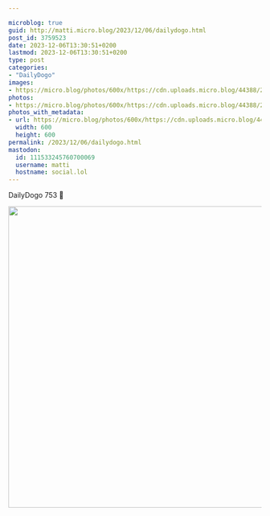 ```yaml
---

microblog: true
guid: http://matti.micro.blog/2023/12/06/dailydogo.html
post_id: 3759523
date: 2023-12-06T13:30:51+0200
lastmod: 2023-12-06T13:30:51+0200
type: post
categories:
- "DailyDogo"
images:
- https://micro.blog/photos/600x/https://cdn.uploads.micro.blog/44388/2023/261faeea062945f29f7571c875164c0a.jpg
photos:
- https://micro.blog/photos/600x/https://cdn.uploads.micro.blog/44388/2023/261faeea062945f29f7571c875164c0a.jpg
photos_with_metadata:
- url: https://micro.blog/photos/600x/https://cdn.uploads.micro.blog/44388/2023/261faeea062945f29f7571c875164c0a.jpg
  width: 600
  height: 600
permalink: /2023/12/06/dailydogo.html
mastodon:
  id: 111533245760700069
  username: matti
  hostname: social.lol
---
```

DailyDogo 753 🐶

<img src="https://micro.blog/photos/600x/https://blog.martin-haehnel.de/uploads/2023/261faeea062945f29f7571c875164c0a.jpg" width="600" height="600" alt="" />
